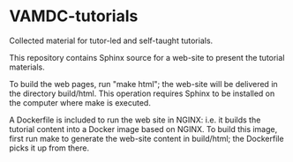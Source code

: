 VAMDC-tutorials
===============

Collected material for tutor-led and self-taught tutorials.

This repository contains Sphinx source for a web-site to present the tutorial materials.

To build the web pages, run "make html"; the web-site will be delivered in the directory build/html. 
This operation requires Sphinx to be installed on the computer where make is executed.

A Dockerfile is included to run the web site in NGINX: i.e. it builds the tutorial content
into a Docker image based on NGINX. To build this image, first run make to generate the
web-site content in build/html; the Dockerfile picks it up from there.

